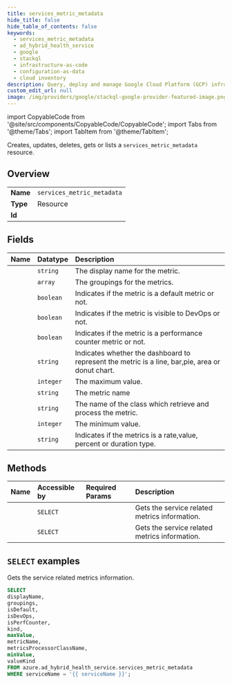```yaml
---
title: services_metric_metadata
hide_title: false
hide_table_of_contents: false
keywords:
  - services_metric_metadata
  - ad_hybrid_health_service
  - google
  - stackql
  - infrastructure-as-code
  - configuration-as-data
  - cloud inventory
description: Query, deploy and manage Google Cloud Platform (GCP) infrastructure and resources using SQL
custom_edit_url: null
image: /img/providers/google/stackql-google-provider-featured-image.png
---
```


import CopyableCode from '@site/src/components/CopyableCode/CopyableCode';
import Tabs from '@theme/Tabs';
import TabItem from '@theme/TabItem';

Creates, updates, deletes, gets or lists a <code>services_metric_metadata</code> resource.

## Overview
<table><tbody>
<tr><td><b>Name</b></td><td><code>services_metric_metadata</code></td></tr>
<tr><td><b>Type</b></td><td>Resource</td></tr>
<tr><td><b>Id</b></td><td><CopyableCode code="azure.ad_hybrid_health_service.services_metric_metadata" /></td></tr>
</tbody></table>

## Fields
| Name | Datatype | Description |
|:-----|:---------|:------------|
| <CopyableCode code="displayName" /> | `string` | The display name for the metric. |
| <CopyableCode code="groupings" /> | `array` | The groupings for the metrics. |
| <CopyableCode code="isDefault" /> | `boolean` | Indicates if the metric is a default metric or not. |
| <CopyableCode code="isDevOps" /> | `boolean` | Indicates if the metric is visible to DevOps or not. |
| <CopyableCode code="isPerfCounter" /> | `boolean` | Indicates if the metric is a performance counter metric or not. |
| <CopyableCode code="kind" /> | `string` | Indicates whether the dashboard to represent the metric is a line, bar,pie, area or donut chart. |
| <CopyableCode code="maxValue" /> | `integer` | The maximum value. |
| <CopyableCode code="metricName" /> | `string` | The metric name |
| <CopyableCode code="metricsProcessorClassName" /> | `string` | The name of the class which retrieve and process the metric. |
| <CopyableCode code="minValue" /> | `integer` | The minimum value. |
| <CopyableCode code="valueKind" /> | `string` | Indicates if the metrics is a rate,value, percent or duration type. |

## Methods
| Name | Accessible by | Required Params | Description |
|:-----|:--------------|:----------------|:------------|
| <CopyableCode code="get" /> | `SELECT` | <CopyableCode code="metricName, serviceName" /> | Gets the service related metrics information. |
| <CopyableCode code="list" /> | `SELECT` | <CopyableCode code="serviceName" /> | Gets the service related metrics information. |

## `SELECT` examples

Gets the service related metrics information.


```sql
SELECT
displayName,
groupings,
isDefault,
isDevOps,
isPerfCounter,
kind,
maxValue,
metricName,
metricsProcessorClassName,
minValue,
valueKind
FROM azure.ad_hybrid_health_service.services_metric_metadata
WHERE serviceName = '{{ serviceName }}';
```